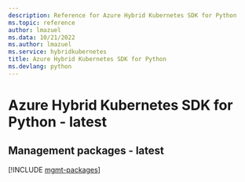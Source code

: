 ```yaml
---
description: Reference for Azure Hybrid Kubernetes SDK for Python
ms.topic: reference
author: lmazuel
ms.data: 10/21/2022
ms.author: lmazuel
ms.service: hybridkubernetes
title: Azure Hybrid Kubernetes SDK for Python
ms.devlang: python
---
```

# Azure Hybrid Kubernetes SDK for Python - latest

## Management packages - latest
[!INCLUDE [mgmt-packages](hybrid-kubernetes-mgmt-index.md)]